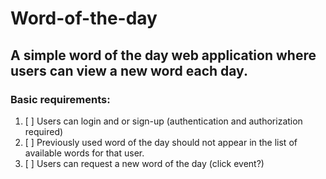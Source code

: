 # Word-of-the-day
## A simple word of the day web application where users can view a new word each day.
### Basic requirements:
1. [ ] Users can login and or sign-up (authentication and authorization required)
1. [ ] Previously used word of the day should not appear in the list of available words for that user.
1. [ ] Users can request a new word of the day (click event?)
